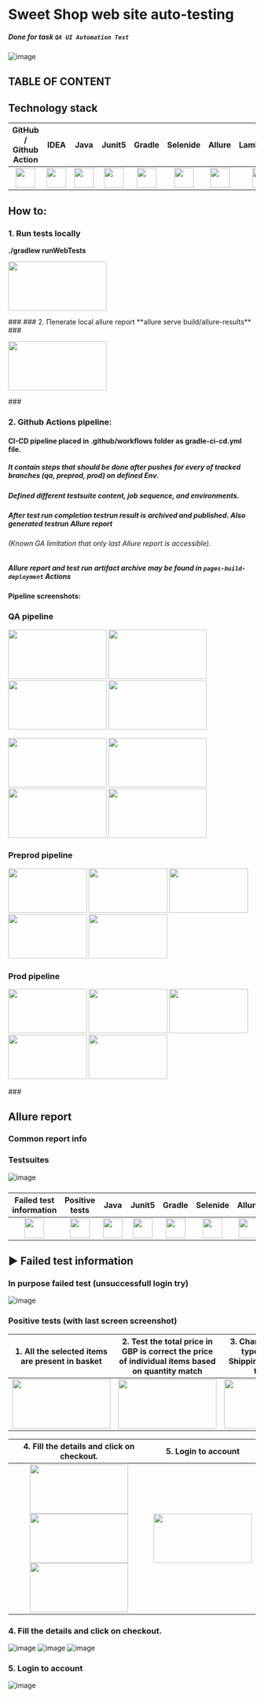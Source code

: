 # Sweet Shop web site auto-testing

##### Done for task `QA UI Automation Test`

![image](https://sweetshop.netlify.app/favicon.png)

## TABLE OF CONTENT

## Technology stack

| GitHub / Github Action | IDEA | Java | Junit5 | Gradle | Selenide | Allure | LambdaTest |                                                                                                      
|:----------------------:|:----:|:----:|:------:|:------:|:--------:|:-------:|:---------:|
|<div align="center"> <img src="https://cdn-icons-png.flaticon.com/512/25/25231.png" width="40" height="40"></div> | <img src="https://user-images.githubusercontent.com/38681283/120561799-e88b6300-c40d-11eb-91ba-d4103ef6d4b5.png" width="40" height="40"> | <img src="https://user-images.githubusercontent.com/38681283/120561837-f7721580-c40d-11eb-8590-7b3b0b5eb50d.png" width="40" height="40"> | <img src="https://user-images.githubusercontent.com/38681283/120562013-43bd5580-c40e-11eb-926f-1b8d3dc9e965.png" width="40" height="40"> | <img src="https://user-images.githubusercontent.com/38681283/120562398-fbeafe00-c40e-11eb-9fe7-3a641bf7115c.png" width="40" height="40"> | <img src="https://user-images.githubusercontent.com/38681283/120562458-1c1abd00-c40f-11eb-8ce8-2eb023f3e24f.png" width="40" height="40"> | <img src="https://user-images.githubusercontent.com/38681283/120562749-b5e26a00-c40f-11eb-91d9-641e254428c9.png" width="40" height="40"> | <img src="https://bitrise-steplib-collection.s3.amazonaws.com/steps/lambdatest-upload/assets/icon.svg" width="40" height="40"> |

## How to:
### 1. Run tests locally

**./gradlew runWebTests**
<p align="left"> <img src="https://github.com/user-attachments/assets/3f435505-c3d0-4111-9367-363898184ed2" width="200" height="100"></p>
###
### 2. Пenerate local allure report
**allure serve build/allure-results**
###
<p align="left"> <img src="https://github.com/user-attachments/assets/3dc5ea49-22ca-4f7e-a4d9-0c0cc120e2d5" width="200" height="100"></p>
###

### 2. Github Actions pipeline:
#### CI-CD pipeline placed in .github/workflows folder as gradle-ci-cd.yml file. 
##### It contain steps that should be done after pushes for every of tracked branches (qa, preprod, prod) on defined Env.
##### Defined different testsuite content, job sequence, and environments.
##### After test run completion testrun result is archived and published. Also generated testrun Allure report
###### (Known GA limitation that only last Allure report is accessible).  
##### Allure report and test run artifact archive may be found in `pages-build-deployment` Actions
#### Pipeline screenshots:
### QA pipeline
<p align="left">
    <img src="https://github.com/user-attachments/assets/35a39253-7070-400d-b6e0-515d940fa0c9" width="200" height="100">
    <img src="https://github.com/user-attachments/assets/7fa5d8fc-e69a-4f73-94a0-9bb5b8e724a3" width="200" height="100">
    <img src="https://github.com/user-attachments/assets/3712c8a1-b93a-4eae-abe3-8bd07bfacd26" width="200" height="100">
    <img src="https://github.com/user-attachments/assets/1a179892-5a40-4e8d-941c-1f2bd122e571" width="200" height="100">
</p>
<p align="left">
    <img src="https://github.com/user-attachments/assets/7a5d236b-1aab-4509-948c-f1d722e18640" width="200" height="100">
    <img src="https://github.com/user-attachments/assets/49d53fd7-3e3b-45b3-9ba1-9c6a2f86e86f" width="200" height="100">
    <img src="https://github.com/user-attachments/assets/3e7cd927-a822-4002-83ac-6b38feabc2e4" width="200" height="100">
    <img src="https://github.com/user-attachments/assets/18ee2aa2-d07c-423e-a2c8-98f0c54a7a2c" width="200" height="100">    
</p>

### Preprod pipeline 
<p align="left">
    <img src="https://github.com/user-attachments/assets/bc42ffa0-1e88-48d4-9f00-9966ee6ff573" width="160" height="90">
    <img src="https://github.com/user-attachments/assets/15750577-7b05-4465-bf8e-0bcd7d1479ea" width="160" height="90">
    <img src="https://github.com/user-attachments/assets/5ec0d7bd-6780-4ed6-8a50-fd919e4e9b20" width="160" height="90">
    <img src="https://github.com/user-attachments/assets/12bad319-b8ae-4d1e-85d7-f44ed271931a" width="160" height="90">
    <img src="https://github.com/user-attachments/assets/d46a0826-2d52-4100-9ed2-d089d0763b51" width="160" height="90">
</p>

### Prod pipeline 
<p align="left">
    <img src="https://github.com/user-attachments/assets/b7ce09de-0e43-47e0-891e-59f23876c3c3" width="160" height="90">
    <img src="https://github.com/user-attachments/assets/cace5811-9cbb-4dff-818d-75e192c48078" width="160" height="90">
    <img src="https://github.com/user-attachments/assets/f5d297c9-4d99-4d0a-97d1-eb53c064d87d" width="160" height="90">
    <img src="https://github.com/user-attachments/assets/fd7a1db3-5616-4a79-bd1a-2f755dcee260" width="160" height="90">
    <img src="https://github.com/user-attachments/assets/3e1488b6-34c3-46da-a456-85047e5d3f5f" width="160" height="90">  
</p>
###


## Allure report

### Common report info


### Testsuites

![image](https://github.com/user-attachments/assets/89551d0b-6e1a-4632-9069-080a6adb3950)

###
|  Failed test information |  Positive tests | Java | Junit5 | Gradle | Selenide | Allure | LambdaTest |                                                                                                      
|:----------------------:|:----:|:----:|:------:|:------:|:--------:|:-------:|:---------:|
|<div align="center"> <img src="https://cdn-icons-png.flaticon.com/512/25/25231.png" width="40" height="40"></div> | <img src="https://user-images.githubusercontent.com/38681283/120561799-e88b6300-c40d-11eb-91ba-d4103ef6d4b5.png" width="40" height="40"> | <img src="https://user-images.githubusercontent.com/38681283/120561837-f7721580-c40d-11eb-8590-7b3b0b5eb50d.png" width="40" height="40"> | <img src="https://user-images.githubusercontent.com/38681283/120562013-43bd5580-c40e-11eb-926f-1b8d3dc9e965.png" width="40" height="40"> | <img src="https://user-images.githubusercontent.com/38681283/120562398-fbeafe00-c40e-11eb-9fe7-3a641bf7115c.png" width="40" height="40"> | <img src="https://user-images.githubusercontent.com/38681283/120562458-1c1abd00-c40f-11eb-8ce8-2eb023f3e24f.png" width="40" height="40"> | <img src="https://user-images.githubusercontent.com/38681283/120562749-b5e26a00-c40f-11eb-91d9-641e254428c9.png" width="40" height="40"> | <img src="https://bitrise-steplib-collection.s3.amazonaws.com/steps/lambdatest-upload/assets/icon.svg" width="40" height="40"> |


## :arrow_forward: Failed test information

### In purpose failed test (unsuccessfull login try)

![image](https://github.com/user-attachments/assets/fc56e307-db23-48c5-8feb-f0098845ab22)

### Positive tests (with last screen screenshot)
|  1. All the selected items are present in basket |  2. Test the total price in GBP is correct the price of individual items based on quantity match | 3. Change the delivery type to Standard Shipping and verify the total price |  
|:----------------------:|:---------:|:------------:|
|<div align="center"> <img src="https://github.com/user-attachments/assets/80d09586-308e-4b2e-8ac2-62a41706dad7" width="200" height="100"></div> | <img src="https://github.com/user-attachments/assets/1bc13509-164c-41d2-9a25-e4d1df627ff2" width="200" height="100"> | <img src="https://github.com/user-attachments/assets/87171963-64eb-4fde-8606-b014245e6803" width="200" height="100"> |


|  4. Fill the details and click on checkout. |  5. Login to account |  
|:----------------------:|:---------:|
| <img src="https://github.com/user-attachments/assets/2776be5a-6655-4058-87b1-d69cdf3e83fb" width="200" height="100"></div>  <img src="https://github.com/user-attachments/assets/a7ba7f0c-e9d8-4e27-a8ef-0af1502234de" width="200" height="100"> <img src="https://github.com/user-attachments/assets/780ba6ee-9342-4747-928f-c7714ce942a3" width="200" height="100">  | <img src="https://github.com/user-attachments/assets/73c48c18-7a1a-45b5-b90e-6da89f917a99" width="200" height="100"> |

### 4. Fill the details and click on checkout.

![image](https://github.com/user-attachments/assets/2776be5a-6655-4058-87b1-d69cdf3e83fb)
![image](https://github.com/user-attachments/assets/a7ba7f0c-e9d8-4e27-a8ef-0af1502234de)
![image](https://github.com/user-attachments/assets/780ba6ee-9342-4747-928f-c7714ce942a3)

###

### 5. Login to account

![image](https://github.com/user-attachments/assets/73c48c18-7a1a-45b5-b90e-6da89f917a99)

###
